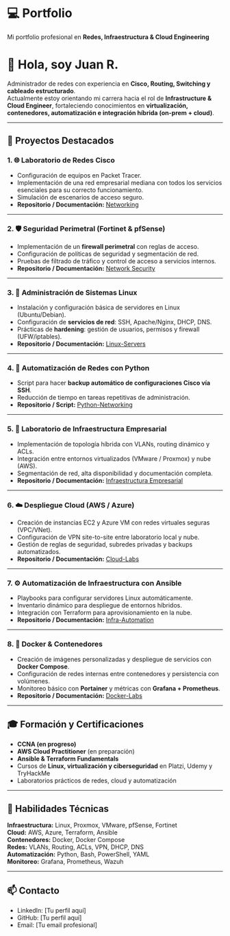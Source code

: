 # 💻 Portfolio
Mi portfolio profesional en **Redes, Infraestructura & Cloud Engineering**

# 👋 Hola, soy Juan R.

Administrador de redes con experiencia en **Cisco, Routing, Switching y cableado estructurado**.  
Actualmente estoy orientando mi carrera hacia el rol de **Infrastructure & Cloud Engineer**, fortaleciendo conocimientos en **virtualización, contenedores, automatización e integración híbrida (on-prem + cloud)**.

---

## 📂 Proyectos Destacados

### 1. 🌐 Laboratorio de Redes Cisco
- Configuración de equipos en Packet Tracer.  
- Implementación de una red empresarial mediana con todos los servicios esenciales para su correcto funcionamiento.  
- Simulación de escenarios de acceso seguro.  
- **Repositorio / Documentación:** [Networking](Networking/README.md)

---

### 2. 🛡️ Seguridad Perimetral (Fortinet & pfSense)
- Implementación de un **firewall perimetral** con reglas de acceso.  
- Configuración de políticas de seguridad y segmentación de red.  
- Pruebas de filtrado de tráfico y control de acceso a servicios internos.  
- **Repositorio / Documentación:** [Network Security](Network-Security/README.md)

---

### 3. 🐧 Administración de Sistemas Linux
- Instalación y configuración básica de servidores en Linux (Ubuntu/Debian).  
- Configuración de **servicios de red**: SSH, Apache/Nginx, DHCP, DNS.  
- Prácticas de **hardening**: gestión de usuarios, permisos y firewall (UFW/iptables).  
- **Repositorio / Documentación:** [Linux-Servers](Linux-Servers/README.md)

---

### 4. 🐍 Automatización de Redes con Python
- Script para hacer **backup automático de configuraciones Cisco vía SSH**.  
- Reducción de tiempo en tareas repetitivas de administración.  
- **Repositorio / Script:** [Python-Networking](Python-Networking/README.md)

---

### 5. 🧩 Laboratorio de Infraestructura Empresarial
- Implementación de topología híbrida con VLANs, routing dinámico y ACLs.  
- Integración entre entornos virtualizados (VMware / Proxmox) y nube (AWS).  
- Segmentación de red, alta disponibilidad y documentación completa.  
- **Repositorio / Documentación:** [Infraestructura Empresarial](Infraestructura-Empresarial/README.md)

---

### 6. ☁️ Despliegue Cloud (AWS / Azure)
- Creación de instancias EC2 y Azure VM con redes virtuales seguras (VPC/VNet).  
- Configuración de VPN site-to-site entre laboratorio local y nube.  
- Gestión de reglas de seguridad, subredes privadas y backups automatizados.  
- **Repositorio / Documentación:** [Cloud-Labs](Cloud-Labs/README.md)

---

### 7. ⚙️ Automatización de Infraestructura con Ansible
- Playbooks para configurar servidores Linux automáticamente.  
- Inventario dinámico para despliegue de entornos híbridos.  
- Integración con Terraform para aprovisionamiento en la nube.  
- **Repositorio / Documentación:** [Infra-Automation](Infra-Automation/README.md)

---

### 8. 🐳 Docker & Contenedores
- Creación de imágenes personalizadas y despliegue de servicios con **Docker Compose**.  
- Configuración de redes internas entre contenedores y persistencia con volúmenes.  
- Monitoreo básico con **Portainer** y métricas con **Grafana + Prometheus**.  
- **Repositorio / Documentación:** [Docker-Labs](Docker-Labs/README.md)

---

## 🎓 Formación y Certificaciones
- **CCNA (en progreso)**  
- **AWS Cloud Practitioner** (en preparación)  
- **Ansible & Terraform Fundamentals**  
- Cursos de **Linux, virtualización y ciberseguridad** en Platzi, Udemy y TryHackMe  
- Laboratorios prácticos de redes, cloud y automatización  

---

## 🚀 Habilidades Técnicas

**Infraestructura:** Linux, Proxmox, VMware, pfSense, Fortinet  
**Cloud:** AWS, Azure, Terraform, Ansible  
**Contenedores:** Docker, Docker Compose  
**Redes:** VLANs, Routing, ACLs, VPN, DHCP, DNS  
**Automatización:** Python, Bash, PowerShell, YAML  
**Monitoreo:** Grafana, Prometheus, Wazuh  

---

## 📫 Contacto
- LinkedIn: [Tu perfil aquí]  
- GitHub: [Tu perfil aquí]  
- Email: [Tu email profesional]  
